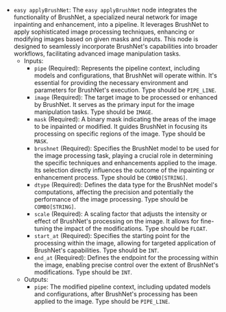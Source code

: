 - `easy applyBrushNet`: The `easy applyBrushNet` node integrates the functionality of BrushNet, a specialized neural network for image inpainting and enhancement, into a pipeline. It leverages BrushNet to apply sophisticated image processing techniques, enhancing or modifying images based on given masks and inputs. This node is designed to seamlessly incorporate BrushNet's capabilities into broader workflows, facilitating advanced image manipulation tasks.
    - Inputs:
        - `pipe` (Required): Represents the pipeline context, including models and configurations, that BrushNet will operate within. It's essential for providing the necessary environment and parameters for BrushNet's execution. Type should be `PIPE_LINE`.
        - `image` (Required): The target image to be processed or enhanced by BrushNet. It serves as the primary input for the image manipulation tasks. Type should be `IMAGE`.
        - `mask` (Required): A binary mask indicating the areas of the image to be inpainted or modified. It guides BrushNet in focusing its processing on specific regions of the image. Type should be `MASK`.
        - `brushnet` (Required): Specifies the BrushNet model to be used for the image processing task, playing a crucial role in determining the specific techniques and enhancements applied to the image. Its selection directly influences the outcome of the inpainting or enhancement process. Type should be `COMBO[STRING]`.
        - `dtype` (Required): Defines the data type for the BrushNet model's computations, affecting the precision and potentially the performance of the image processing. Type should be `COMBO[STRING]`.
        - `scale` (Required): A scaling factor that adjusts the intensity or effect of BrushNet's processing on the image. It allows for fine-tuning the impact of the modifications. Type should be `FLOAT`.
        - `start_at` (Required): Specifies the starting point for the processing within the image, allowing for targeted application of BrushNet's capabilities. Type should be `INT`.
        - `end_at` (Required): Defines the endpoint for the processing within the image, enabling precise control over the extent of BrushNet's modifications. Type should be `INT`.
    - Outputs:
        - `pipe`: The modified pipeline context, including updated models and configurations, after BrushNet's processing has been applied to the image. Type should be `PIPE_LINE`.
